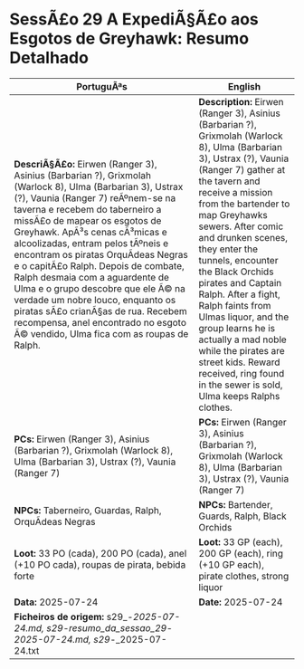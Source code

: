 ﻿# SessÃ£o 29  A ExpediÃ§Ã£o aos Esgotos de Greyhawk: Resumo Detalhado

| PortuguÃªs | English |
|-----------|---------|
| **DescriÃ§Ã£o:** Eirwen (Ranger 3), Asinius (Barbarian ?), Grixmolah (Warlock 8), Ulma (Barbarian 3), Ustrax (?), Vaunia (Ranger 7) reÃºnem-se na taverna e recebem do taberneiro a missÃ£o de mapear os esgotos de Greyhawk. ApÃ³s cenas cÃ³micas e alcoolizadas, entram pelos tÃºneis e encontram os piratas OrquÃ­deas Negras e o capitÃ£o Ralph. Depois de combate, Ralph desmaia com a aguardente de Ulma e o grupo descobre que ele Ã© na verdade um nobre louco, enquanto os piratas sÃ£o crianÃ§as de rua. Recebem recompensa, anel encontrado no esgoto Ã© vendido, Ulma fica com as roupas de Ralph. | **Description:** Eirwen (Ranger 3), Asinius (Barbarian ?), Grixmolah (Warlock 8), Ulma (Barbarian 3), Ustrax (?), Vaunia (Ranger 7) gather at the tavern and receive a mission from the bartender to map Greyhawks sewers. After comic and drunken scenes, they enter the tunnels, encounter the Black Orchids pirates and Captain Ralph. After a fight, Ralph faints from Ulmas liquor, and the group learns he is actually a mad noble while the pirates are street kids. Reward received, ring found in the sewer is sold, Ulma keeps Ralphs clothes. |
| **PCs:** Eirwen (Ranger 3), Asinius (Barbarian ?), Grixmolah (Warlock 8), Ulma (Barbarian 3), Ustrax (?), Vaunia (Ranger 7) | **PCs:** Eirwen (Ranger 3), Asinius (Barbarian ?), Grixmolah (Warlock 8), Ulma (Barbarian 3), Ustrax (?), Vaunia (Ranger 7) |
| **NPCs:** Taberneiro, Guardas, Ralph, OrquÃ­deas Negras | **NPCs:** Bartender, Guards, Ralph, Black Orchids |
| **Loot:** 33 PO (cada), 200 PO (cada), anel (+10 PO cada), roupas de pirata, bebida forte | **Loot:** 33 GP (each), 200 GP (each), ring (+10 GP each), pirate clothes, strong liquor |
| **Data:** 2025-07-24 | **Date:** 2025-07-24 |
| **Ficheiros de origem:** s29_-_2025-07-24.md, s29_-_resumo_da_sessao_29_-_2025-07-24.md, s29_-_2025-07-24.txt |

























